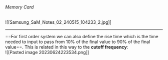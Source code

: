 ###### Memory Card
![[Samsung_SaM_Notes_02_240515_104233_2.jpg]]

---
==For first order system we can also define the rise time which is the time needed to input to pass from 10% of the final value to 90% of the final value==. 
This is related in this way to the **cutoff frequency**:<br>![[Pasted image 20230624223534.png]]
